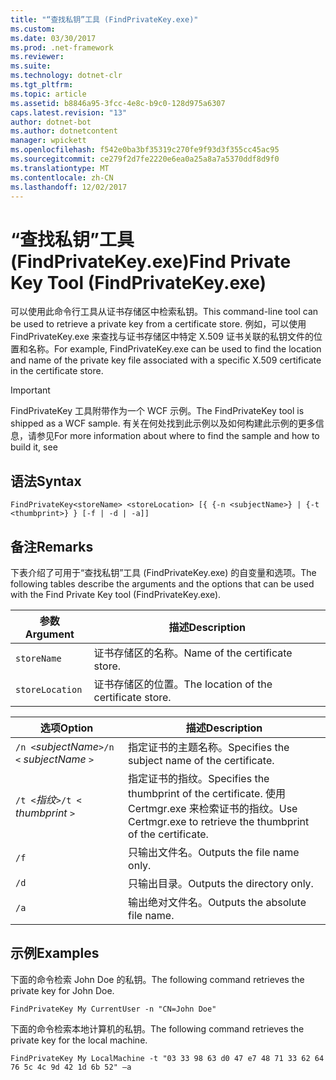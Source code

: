 ```yaml
---
title: "“查找私钥”工具 (FindPrivateKey.exe)"
ms.custom: 
ms.date: 03/30/2017
ms.prod: .net-framework
ms.reviewer: 
ms.suite: 
ms.technology: dotnet-clr
ms.tgt_pltfrm: 
ms.topic: article
ms.assetid: b8846a95-3fcc-4e8c-b9c0-128d975a6307
caps.latest.revision: "13"
author: dotnet-bot
ms.author: dotnetcontent
manager: wpickett
ms.openlocfilehash: f542e0ba3bf35319c270fe9f93d3f355cc45ac95
ms.sourcegitcommit: ce279f2d7fe2220e6ea0a25a8a7a5370ddf8d9f0
ms.translationtype: MT
ms.contentlocale: zh-CN
ms.lasthandoff: 12/02/2017
---
```

# <a name="find-private-key-tool-findprivatekeyexe"></a><span data-ttu-id="06bd5-102">“查找私钥”工具 (FindPrivateKey.exe)</span><span class="sxs-lookup"><span data-stu-id="06bd5-102">Find Private Key Tool (FindPrivateKey.exe)</span></span>
<span data-ttu-id="06bd5-103">可以使用此命令行工具从证书存储区中检索私钥。</span><span class="sxs-lookup"><span data-stu-id="06bd5-103">This command-line tool can be used to retrieve a private key from a certificate store.</span></span> <span data-ttu-id="06bd5-104">例如，可以使用 FindPrivateKey.exe 来查找与证书存储区中特定 X.509 证书关联的私钥文件的位置和名称。</span><span class="sxs-lookup"><span data-stu-id="06bd5-104">For example, FindPrivateKey.exe can be used to find the location and name of the private key file associated with a specific X.509 certificate in the certificate store.</span></span>  
  
> [!IMPORTANT]
>  <span data-ttu-id="06bd5-105">FindPrivateKey 工具附带作为一个 WCF 示例。</span><span class="sxs-lookup"><span data-stu-id="06bd5-105">The FindPrivateKey tool is shipped as a WCF sample.</span></span> <span data-ttu-id="06bd5-106">有关在何处找到此示例以及如何构建此示例的更多信息，请参见</span><span class="sxs-lookup"><span data-stu-id="06bd5-106">For more information about where to find the sample and how to build it, see</span></span>  
  
## <a name="syntax"></a><span data-ttu-id="06bd5-107">语法</span><span class="sxs-lookup"><span data-stu-id="06bd5-107">Syntax</span></span>  
  
```  
FindPrivateKey<storeName> <storeLocation> [{ {-n <subjectName>} | {-t <thumbprint>} } [-f | -d | -a]]  
```  
  
## <a name="remarks"></a><span data-ttu-id="06bd5-108">备注</span><span class="sxs-lookup"><span data-stu-id="06bd5-108">Remarks</span></span>  
 <span data-ttu-id="06bd5-109">下表介绍了可用于“查找私钥”工具 (FindPrivateKey.exe) 的自变量和选项。</span><span class="sxs-lookup"><span data-stu-id="06bd5-109">The following tables describe the arguments and the options that can be used with the Find Private Key tool (FindPrivateKey.exe).</span></span>  
  
|<span data-ttu-id="06bd5-110">参数</span><span class="sxs-lookup"><span data-stu-id="06bd5-110">Argument</span></span>|<span data-ttu-id="06bd5-111">描述</span><span class="sxs-lookup"><span data-stu-id="06bd5-111">Description</span></span>|  
|--------------|-----------------|  
|`storeName`|<span data-ttu-id="06bd5-112">证书存储区的名称。</span><span class="sxs-lookup"><span data-stu-id="06bd5-112">Name of the certificate store.</span></span>|  
|`storeLocation`|<span data-ttu-id="06bd5-113">证书存储区的位置。</span><span class="sxs-lookup"><span data-stu-id="06bd5-113">The location of the certificate store.</span></span>|  
  
|<span data-ttu-id="06bd5-114">选项</span><span class="sxs-lookup"><span data-stu-id="06bd5-114">Option</span></span>|<span data-ttu-id="06bd5-115">描述</span><span class="sxs-lookup"><span data-stu-id="06bd5-115">Description</span></span>|  
|------------|-----------------|  
|<span data-ttu-id="06bd5-116">`/n <`*subjectName*`>`</span><span class="sxs-lookup"><span data-stu-id="06bd5-116">`/n <` *subjectName* `>`</span></span>|<span data-ttu-id="06bd5-117">指定证书的主题名称。</span><span class="sxs-lookup"><span data-stu-id="06bd5-117">Specifies the subject name of the certificate.</span></span>|  
|<span data-ttu-id="06bd5-118">`/t <`*指纹*`>`</span><span class="sxs-lookup"><span data-stu-id="06bd5-118">`/t <` *thumbprint* `>`</span></span>|<span data-ttu-id="06bd5-119">指定证书的指纹。</span><span class="sxs-lookup"><span data-stu-id="06bd5-119">Specifies the thumbprint of the certificate.</span></span> <span data-ttu-id="06bd5-120">使用 Certmgr.exe 来检索证书的指纹。</span><span class="sxs-lookup"><span data-stu-id="06bd5-120">Use Certmgr.exe to retrieve the thumbprint of the certificate.</span></span>|  
|`/f`|<span data-ttu-id="06bd5-121">只输出文件名。</span><span class="sxs-lookup"><span data-stu-id="06bd5-121">Outputs the file name only.</span></span>|  
|`/d`|<span data-ttu-id="06bd5-122">只输出目录。</span><span class="sxs-lookup"><span data-stu-id="06bd5-122">Outputs the directory only.</span></span>|  
|`/a`|<span data-ttu-id="06bd5-123">输出绝对文件名。</span><span class="sxs-lookup"><span data-stu-id="06bd5-123">Outputs the absolute file name.</span></span>|  
  
## <a name="examples"></a><span data-ttu-id="06bd5-124">示例</span><span class="sxs-lookup"><span data-stu-id="06bd5-124">Examples</span></span>  
 <span data-ttu-id="06bd5-125">下面的命令检索 John Doe 的私钥。</span><span class="sxs-lookup"><span data-stu-id="06bd5-125">The following command retrieves the private key for John Doe.</span></span>  
  
```  
FindPrivateKey My CurrentUser -n "CN=John Doe"  
```  
  
 <span data-ttu-id="06bd5-126">下面的命令检索本地计算机的私钥。</span><span class="sxs-lookup"><span data-stu-id="06bd5-126">The following command retrieves the private key for the local machine.</span></span>  
  
```  
FindPrivateKey My LocalMachine -t "03 33 98 63 d0 47 e7 48 71 33 62 64 76 5c 4c 9d 42 1d 6b 52" –a  
```
